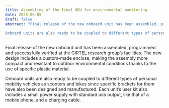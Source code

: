 ```yaml
---
title: Assembling of the final OBU for environmental monitoring
date: 2025-06-05
draft: false
abstract: "Final release of the new onboard unit has been assembled, programmed and successfully verified at the GIRTEL research group’s facilities. The new design includes a custom-made enclose, making the assembly more compact and resistant to outdoor environmental conditions thanks to the use of specific plastic material.
 
Onboard units are also ready to be coupled to different types of personal mobility vehicles as scooters and bikes since specific brackets for them have also been designed and manufactured. Each unit’s user kit also includes a small power supply with standard usb output, like that of a mobile phone, and a charging cable."
---
```


Final release of the new onboard unit has been assembled, programmed and successfully verified at the GIRTEL research group’s facilities. The new design includes a custom-made enclose, making the assembly more compact and resistant to outdoor environmental conditions thanks to the use of specific plastic material.
 
Onboard units are also ready to be coupled to different types of personal mobility vehicles as scooters and bikes since specific brackets for them have also been designed and manufactured. Each unit’s user kit also includes a small power supply with standard usb output, like that of a mobile phone, and a charging cable.

<!--more-->
